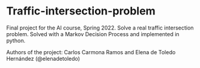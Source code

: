 # Traffic-intersection-problem
Final project for the AI course, Spring 2022.
Solve a real traffic intersection problem. 
Solved with a Markov Decision Process and implemented in python.

Authors of the project: Carlos Carmona Ramos and Elena de Toledo Hernández (@elenadetoledo)
